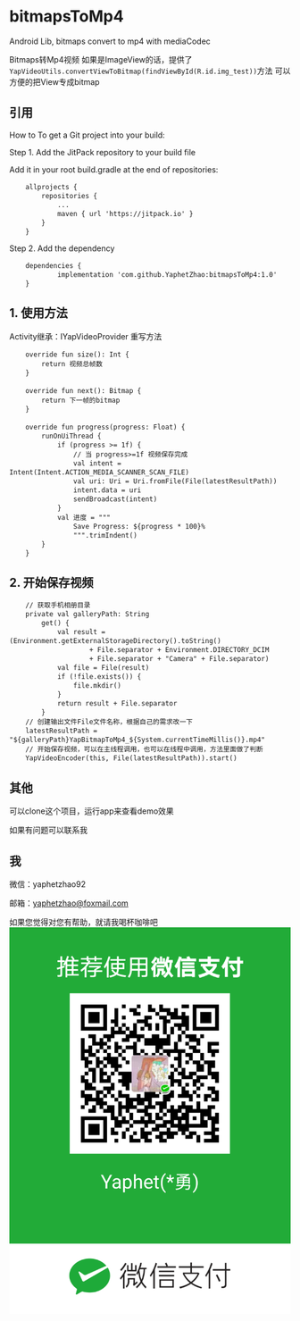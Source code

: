 # bitmapsToMp4
Android Lib, bitmaps convert to mp4 with mediaCodec

Bitmaps转Mp4视频
如果是ImageView的话，提供了`YapVideoUtils.convertViewToBitmap(findViewById(R.id.img_test))`方法
可以方便的把View专成bitmap

## 引用
How to
To get a Git project into your build:

Step 1. Add the JitPack repository to your build file

Add it in your root build.gradle at the end of repositories:
```
	allprojects {
		repositories {
			...
			maven { url 'https://jitpack.io' }
		}
	}
```
Step 2. Add the dependency
```
	dependencies {
	        implementation 'com.github.YaphetZhao:bitmapsToMp4:1.0'
	}
```

## 1. 使用方法
Activity继承：IYapVideoProvider<Bitmap>
重写方法
```
    override fun size(): Int {
        return 视频总帧数
    }

    override fun next(): Bitmap {
        return 下一帧的bitmap
    }
    
    override fun progress(progress: Float) {
        runOnUiThread {
            if (progress >= 1f) {
                // 当 progress>=1f 视频保存完成
                val intent = Intent(Intent.ACTION_MEDIA_SCANNER_SCAN_FILE)
                val uri: Uri = Uri.fromFile(File(latestResultPath))
                intent.data = uri
                sendBroadcast(intent)
            }
            val 进度 = """
                Save Progress: ${progress * 100}%
                """.trimIndent()
        }
    }
```

## 2. 开始保存视频
```
    // 获取手机相册目录
    private val galleryPath: String
        get() {
            val result = (Environment.getExternalStorageDirectory().toString()
                    + File.separator + Environment.DIRECTORY_DCIM
                    + File.separator + "Camera" + File.separator)
            val file = File(result)
            if (!file.exists()) {
                file.mkdir()
            }
            return result + File.separator
        }
    // 创建输出文件File文件名称，根据自己的需求改一下
    latestResultPath = "${galleryPath}YapBitmapToMp4_${System.currentTimeMillis()}.mp4"
    // 开始保存视频，可以在主线程调用，也可以在线程中调用，方法里面做了判断
    YapVideoEncoder(this, File(latestResultPath)).start()
```

## 其他

可以clone这个项目，运行app来查看demo效果

如果有问题可以联系我

## 我

微信：yaphetzhao92

邮箱：yaphetzhao@foxmail.com

如果您觉得对您有帮助，就请我喝杯咖啡吧
![image](https://github.com/YaphetZhao/bitmapsToMp4/blob/master/wechat_qr.png)